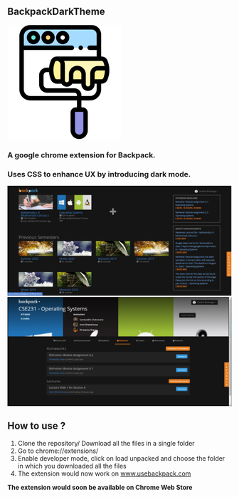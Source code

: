 ## BackpackDarkTheme

![logo](logo.png)

### A google chrome extension for Backpack.
### Uses CSS to enhance UX by introducing dark mode.

![image1](ReadMeAssets/ReadmeImage1.PNG)
![image 2](ReadMeAssets/ReadmeImage2.PNG)


## How to use ?
 1. Clone the repository/ Download all the files in a single folder
 2. Go to chrome://extensions/ 
 3. Enable developer mode, click on load unpacked and choose the folder in which you downloaded all the files
 4. The extension would now work on www.usebackpack.com
 
 <b>The extension would soon be available on Chrome Web Store</b>

